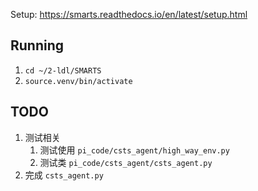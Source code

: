 Setup:
    https://smarts.readthedocs.io/en/latest/setup.html

## Running

1. `cd ~/2-ldl/SMARTS`
2. `source.venv/bin/activate`

## TODO

1. 测试相关
   1. 测试使用 `pi_code/csts_agent/high_way_env.py`
   2. 测试类 `pi_code/csts_agent/csts_agent.py`
2. 完成 `csts_agent.py`
